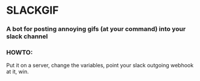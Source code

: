 # SLACKGIF
### A bot for posting annoying gifs (at your command)  into your slack channel


### HOWTO:

Put it on a server, change the variables, point your slack outgoing webhook at it, win.
